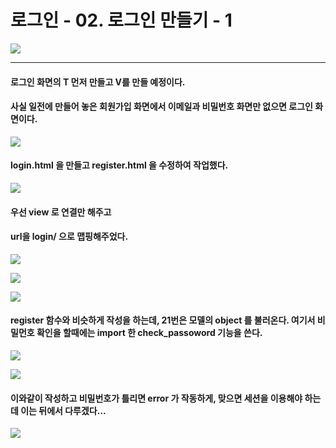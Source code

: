 # 로그인 - 02. 로그인 만들기 - 1

![](https://images.velog.io/images/sh981013s/post/bdd6c443-3d8d-4ba1-bd0f-0ef21ad9ccbe/image.png)

---

#### 로그인 화면의 T 먼저 만들고 V를 만들 예정이다.
#### 사실 일전에 만들어 놓은 회원가입 화면에서 이메일과 비밀번호 화면만 없으면 로그인 화면이다.

![](https://images.velog.io/images/sh981013s/post/5979920c-c024-4a42-8fbf-5cffe1d4c15e/image.png)

#### login.html 을 만들고 register.html 을 수정하여 작업했다.

![](https://images.velog.io/images/sh981013s/post/4ff8b5e6-cee6-4d64-b02d-7da12c52f4a0/image.png)

#### 우선 view 로 연결만 해주고
#### url을 login/ 으로 맵핑해주었다.

![](https://images.velog.io/images/sh981013s/post/a850040b-3283-4464-a58b-4815f890a411/image.png)

![](https://images.velog.io/images/sh981013s/post/9ee6d5cd-93c7-4c10-ab53-847410d38736/image.png)

![](https://images.velog.io/images/sh981013s/post/6ab501b0-f9dc-4494-8e44-e8fc158ed2c3/image.png)

#### register 함수와 비슷하게 작성을 하는데, 21번은 모델의 object 를 불러온다. 여기서 비밀먼호 확인을 할때에는 import 한 check_passoword 기능을 쓴다.

![](https://images.velog.io/images/sh981013s/post/21ecbc29-58f0-45d3-9721-9533b1d2abdc/image.png)

![](https://images.velog.io/images/sh981013s/post/8777690b-b3ea-49d5-ad16-0642977a7a84/image.png)

#### 이와같이 작성하고 비밀번호가 틀리면 error 가 작동하게, 맞으면 세션을 이용해야 하는데 이는 뒤에서 다루겠다...

![](https://images.velog.io/images/sh981013s/post/250fffcb-3acc-46cd-9cf0-377a3048af42/image.png)